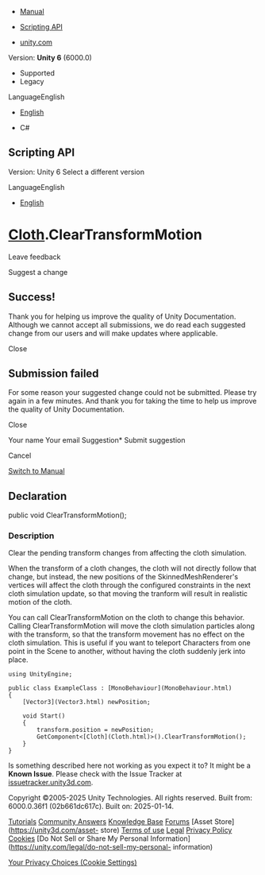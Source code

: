 [ ]()

  * [Manual](../Manual/index.html)
  * [Scripting API](../ScriptReference/index.html)

  * [unity.com](https://unity.com/)

Version: **Unity 6** (6000.0)

  * Supported
  * Legacy

LanguageEnglish

  * [English]()

  * C#

[ ](https://docs.unity3d.com)

## Scripting API

Version: Unity 6 Select a different version

LanguageEnglish

  * [English]()

#  [Cloth](Cloth.html).ClearTransformMotion

Leave feedback

Suggest a change

## Success!

Thank you for helping us improve the quality of Unity Documentation. Although
we cannot accept all submissions, we do read each suggested change from our
users and will make updates where applicable.

Close

## Submission failed

For some reason your suggested change could not be submitted. Please <a>try
again</a> in a few minutes. And thank you for taking the time to help us
improve the quality of Unity Documentation.

Close

Your name Your email Suggestion* Submit suggestion

Cancel

[Switch to Manual](../Manual/class-Cloth.html "Go to Cloth Component in the
Manual")

## Declaration

public void ClearTransformMotion();

### Description

Clear the pending transform changes from affecting the cloth simulation.

When the transform of a cloth changes, the cloth will not directly follow that
change, but instead, the new positions of the SkinnedMeshRenderer's vertices
will affect the cloth through the configured constraints in the next cloth
simulation update, so that moving the tranform will result in realistic motion
of the cloth.  
  
You can call ClearTransformMotion on the cloth to change this behavior.
Calling ClearTransformMotion will move the cloth simulation particles along
with the transform, so that the transform movement has no effect on the cloth
simulation. This is useful if you want to teleport Characters from one point
in the Scene to another, without having the cloth suddenly jerk into place.

    
    
    using UnityEngine;  
      
    public class ExampleClass : [MonoBehaviour](MonoBehaviour.html)
    {
        [Vector3](Vector3.html) newPosition;  
      
        void Start()
        {
            transform.position = newPosition;
            GetComponent<[Cloth](Cloth.html)>().ClearTransformMotion();
        }
    }
    

Is something described here not working as you expect it to? It might be a
**Known Issue**. Please check with the Issue Tracker at
[issuetracker.unity3d.com](https://issuetracker.unity3d.com).

Copyright ©2005-2025 Unity Technologies. All rights reserved. Built from:
6000.0.36f1 (02b661dc617c). Built on: 2025-01-14.

[Tutorials](https://unity3d.com/learn) [Community
Answers](https://answers.unity3d.com) [Knowledge
Base](https://support.unity3d.com/hc/en-us)
[Forums](https://forum.unity3d.com) [Asset Store](https://unity3d.com/asset-
store) [Terms of use](https://docs.unity3d.com/Manual/TermsOfUse.html)
[Legal](https://unity.com/legal) [Privacy
Policy](https://unity.com/legal/privacy-policy)
[Cookies](https://unity.com/legal/cookie-policy) [Do Not Sell or Share My
Personal Information](https://unity.com/legal/do-not-sell-my-personal-
information)

[Your Privacy Choices (Cookie Settings)](javascript:void\(0\);)

